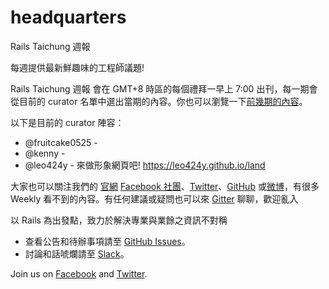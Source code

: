 # headquarters
Rails Taichung 週報

每週提供最新鮮趣味的工程師議題!

Rails Taichung  週報 會在 GMT+8 時區的每個禮拜一早上 7:00 出刊，每一期會從目前的 curator 名單中選出當期的內容。你也可以瀏覽一下[前幾期的內容]()。

以下是目前的 curator 陣容：

* @fruitcake0525 -
* @kenny -
* @leo424y - 來做形象網頁吧! https://leo424y.github.io/land

大家也可以關注我們的 [官網](http://rails-taichung.com)  [Facebook 社團](https://www.facebook.com/groups/RORTaichung/)、[Twitter]()、[GitHub](https://github.com/railstaichung/rails-taichung) 或[微博]()，有很多 Weekly 看不到的內容。有任何建議或疑問也可以來 [Gitter](https://gitter.im/railstaichung/) 聊聊，歡迎亂入

以 Rails 為出發點，致力於解決專業與業餘之資訊不對稱

* 查看公告和待辦事項請至 [GitHub Issues](https://github.com/railstaichung/headquarters/issues)。
* 討論和話唬爛請至 [Slack](https://rortc.herokuapp.com/)。

Join us on [Facebook](https://www.facebook.com/groups/RORTaichung/) and [Twitter]().
